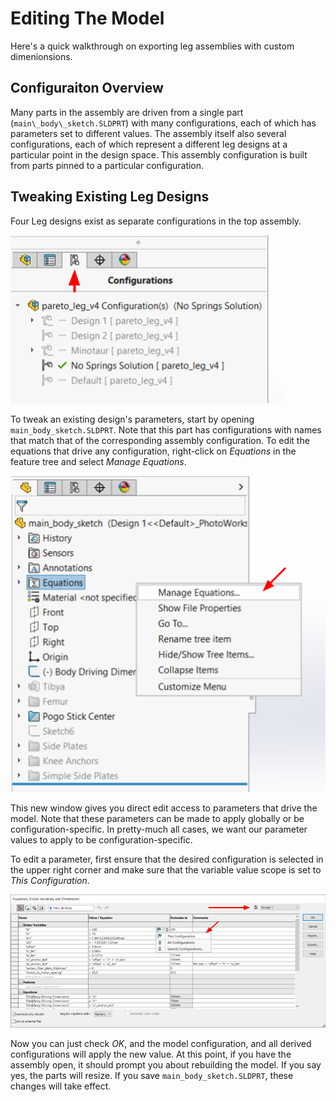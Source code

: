 # Editing The Model

Here's a quick walkthrough on exporting leg assemblies with custom dimenionsions.

## Configuraiton Overview
Many parts in the assembly are driven from a single part (`main\_body\_sketch.SLDPRT`) with many configurations, each of which has parameters set to different values.
The assembly itself also several configurations, each of which represent a different leg designs at a particular point in the design space.
This assembly configuration is built from parts pinned to a particular configuration.

## Tweaking Existing Leg Designs
Four Leg designs exist as separate configurations in the top assembly.

![](https://github.com/sburden-group/pareto_leg_hardware/blob/main/leg/pics/assembly_configurations.png?raw=true)

To tweak an existing design's parameters, start by opening `main_body_sketch.SLDPRT`. Note that this part has configurations with names that match that of the corresponding assembly configuration.
To edit the equations that drive any configuration, right-click on *Equations* in the feature tree and select *Manage Equations*.

![](https://github.com/sburden-group/pareto_leg_hardware/blob/main/leg/pics/manage_equations.png?raw=true)

This new window gives you direct edit access to parameters that drive the model.
Note that these parameters can be made to apply globally or be configuration-specific.
In pretty-much all cases, we want our parameter values to apply to be configuration-specific.

To edit a parameter, first ensure that the desired configuration is selected in the upper right corner and make sure that the variable value scope is set to *This Configuration*.

![](https://github.com/sburden-group/pareto_leg_hardware/blob/main/leg/pics/this_configuration.png?raw=true)

Now you can just check *OK*, and the model configuration, and all derived configurations will apply the new value.
At this point, if you have the assembly open, it should prompt you about rebuilding the model.
If you say yes, the parts will resize.
If you save `main_body_sketch.SLDPRT`, these changes will take effect.
